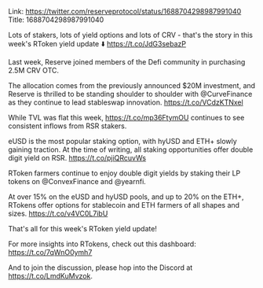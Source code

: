 Link:  https://twitter.com/reserveprotocol/status/1688704298987991040
Title: 1688704298987991040

Lots of stakers, lots of yield options and lots of CRV - that's the story in this week's RToken yield update ⬇️ https://t.co/JdG3sebazP

Last week, Reserve joined members of the Defi community in purchasing 2.5M CRV OTC.

The allocation comes from the previously announced $20M investment, and Reserve is thrilled to be standing shoulder to shoulder with @CurveFinance as they continue to lead stableswap innovation. https://t.co/VCdzKTNxel

While TVL was flat this week, https://t.co/mp36FtymOU continues to see consistent inflows from RSR stakers.

eUSD is the most popular staking option, with hyUSD and ETH+ slowly gaining traction. At the time of writing, all staking opportunities offer double digit yield on RSR. https://t.co/pjiQRcuvWs

RToken farmers continue to enjoy double digit yields by staking their LP tokens on @ConvexFinance and @yearnfi.

At over 15% on the eUSD and hyUSD pools, and up to 20% on the ETH+, RTokens offer options for stablecoin and ETH farmers of all shapes and sizes. https://t.co/v4VC0L7ibU

That's all for this week's RToken yield update!

For more insights into RTokens, check out this dashboard: https://t.co/7qWnO0ymh7

And to join the discussion, please hop into the Discord at https://t.co/LmdKuMvzok.